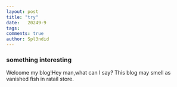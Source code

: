 ```yaml
---
layout: post
title: "try"
date:   20249-9
tags:
comments: true
author: Spl3ndid
---
```


### something interesting
Welcome my blog!Hey man,what can I say? This blog may smell as vanished fish in ratail store.